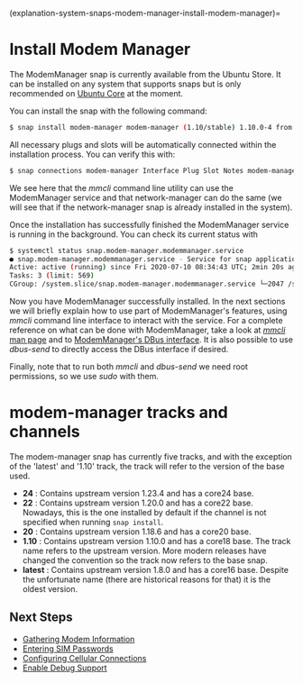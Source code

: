 (explanation-system-snaps-modem-manager-install-modem-manager)=
# Install Modem Manager


The ModemManager snap is currently available from the Ubuntu Store. It can be installed on any system that supports snaps but is only recommended on [Ubuntu Core](https://www.ubuntu.com/core) at the moment.

You can install the snap with the following command:
```bash
$ snap install modem-manager modem-manager (1.10/stable) 1.10.0-4 from Canonical✓ installed
```

All necessary plugs and slots will be automatically connected within the installation process. You can verify this with:
```bash
$ snap connections modem-manager Interface Plug Slot Notes modem-manager modem-manager:mmcli modem-manager:service - modem-manager network-manager:modem-manager modem-manager:service -
```
We see here that the  *mmcli*  command line utility can use the ModemManager service and that network-manager can do the same (we will see that if the network-manager snap is already installed in the system).

Once the installation has successfully finished the ModemManager service is running in the background. You can check its current status with
```bash
$ systemctl status snap.modem-manager.modemmanager.service 
● snap.modem-manager.modemmanager.service - Service for snap application modem-manager.modemmanager Loaded: loaded (/etc/systemd/system/snap.modem-manager.modemmanager.service; enabled; vendor preset: enabled) 
Active: active (running) since Fri 2020-07-10 08:34:43 UTC; 2min 20s ago Main PID: 2047 (ModemManager) 
Tasks: 3 (limit: 569) 
CGroup: /system.slice/snap.modem-manager.modemmanager.service └─2047 /snap/modem-manager/414/usr/sbin/ModemManager --filter-policy=STRICT --log-level=INFO
```
Now you have ModemManager successfully installed. In the next sections we will briefly explain how to use part of ModemManager's features, using  *mmcli*  command line interface to interact with the service. For a complete reference on what can be done with ModemManager, take a look at [ *mmcli*  man page](https://www.freedesktop.org/software/ModemManager/man/latest/mmcli.8.html) and to [ModemManager's DBus interface](https://www.freedesktop.org/software/ModemManager/api/latest/). It is also possible to use  *dbus-send*  to directly access the DBus interface if desired.

Finally, note that to run both  *mmcli*  and  *dbus-send*  we need root permissions, so we use  *sudo*  with them.

# modem-manager tracks and channels

The modem-manager snap has currently five tracks, and with the exception of the 'latest' and '1.10' track, the track will refer to the version of the base used.

* **24** : Contains upstream version 1.23.4 and has a core24 base.
* **22** : Contains upstream version 1.20.0 and has a core22 base. Nowadays, this is the one installed by default if the channel is not specified when running  `snap install`. 
* **20** : Contains upstream version 1.18.6 and has a core20 base.
* **1.10** : Contains upstream version 1.10.0 and has a core18 base. The track name refers to the upstream version. More modern releases have changed the convention so the track now refers to the base snap.
* **latest** : Contains upstream version 1.8.0 and has a core16 base. Despite the unfortunate name (there are historical reasons for that) it is the oldest version.

## Next Steps

* [Gathering Modem Information](/core/docs/modem-manager/install-configure/gathering-modem-information)
* [Entering SIM Passwords](/core/docs/modem-manager/install-configure/entering-sim-passwords)
* [Configuring Cellular Connections](/core/docs/modem-manager/install-configure/configuring-cellular-connnections)
* [Enable Debug Support](/core/docs/modem-manager/reference/snap-configuration/debug)

